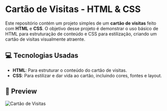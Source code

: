# Cartão de Visitas - HTML & CSS

Este repositório contém um projeto simples de um **cartão de visitas** feito com **HTML** e **CSS**. O objetivo desse projeto é demonstrar o uso básico de HTML para estruturação de conteúdo e CSS para estilização, criando um cartão de visitas visualmente atraente.

## 💻 Tecnologias Usadas

- **HTML**: Para estruturar o conteúdo do cartão de visitas.
- **CSS**: Para estilizar e dar vida ao cartão, incluindo cores, fontes e layout.

## 📸 Preview

![Cartão de Visitas]()
